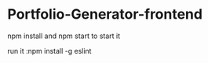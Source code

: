 # Portfolio-Generator-frontend
npm install and npm start to start it


run it :npm install -g eslint
